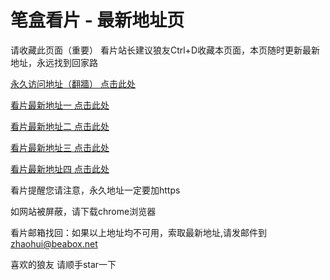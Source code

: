 # 笔盒看片 - 最新地址页

请收藏此页面（重要）
看片站长建议狼友Ctrl+D收藏本页面，本页随时更新最新地址，永远找到回家路

[永久访问地址（翻牆） 点击此处](https://beabox.net/)

[看片最新地址一 点击此处](https://bhe6j6k9o5k0.shop)

[看片最新地址二 点击此处](https://bhm9b8l3w3o5.shop)

[看片最新地址三 点击此处](https://bhg9l8b5a8g4.shop)

[看片最新地址四 点击此处](https://bho2s4j4o6w1.shop)

看片提醒您请注意，永久地址一定要加https

如网站被屏蔽，请下载chrome浏览器

看片邮箱找回：如果以上地址均不可用，索取最新地址,请发邮件到 zhaohui@beabox.net

喜欢的狼友 请顺手star一下